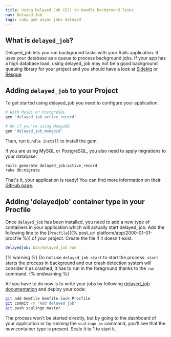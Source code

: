 ```yaml
---
title: Using Delayed Job (DJ) to Handle Background Tasks
nav: Delayed Job
tags: ruby gem async jobs delayed
---
```


## What is `delayed_job`?

Delayed_job lets you run background tasks with your Rails application. It uses
your database as a queue to process background jobs. If your app has a high
database load, using delayed_job may not be a good background queuing library
for your project and you should have a look at
[Sidekiq](https://github.com/mperham/sidekiq) or
[Resque](https://github.com/resque/resque).

## Adding `delayed_job` to your Project

To get started using delayed_job you need to configure your application.

```ruby
# With MySQL or PostgreSQL
gem 'delayed_job_active_record'

# OR if you're using MongoDB
gem 'delayed_job_mongoid'
```

Then, run `bundle install` to install the gem.

If you are using MySQL or PostgreSQL, you also need to apply migrations to your
database:

```bash
rails generate delayed_job:active_record
rake db:migrate
```

That's it, your application is ready! You can find more information on their
[GitHub page](https://github.com/collectiveidea/delayed_job).

## Adding 'delayedjob' container type in your Procfile

Once `delayed_job` has been installed, you need to add a new type of containers
in your application which will actually start delayed_job. Add the following
line to the [`Procfile`]({% post_url platform/app/2000-01-01-procfile %}) of
your project. Create the file if it doesn't exist.

```yaml
delayedjob: bin/delayed_job run
```

{% warning %}
  Do not use <code>delayed_job start</code> to start the process.
  <code>start</code> starts the process in background and our crash detection
  system will consider it as crashed, it has to run in the foreground thanks to
  the <code>run</code> command.
{% endwarning %}

All you have to do now is to write your jobs by following [delayed_job
documentation](https://github.com/collectiveidea/delayed_job) and deploy your
code:

```bash
git add Gemfile Gemfile.lock Procfile
git commit -m "Add delayed job"
git push scalingo master
```

The process won't be started directly, but by going to the dashboard of your
application or by running the `scalingo ps` command, you'll see that the new
container type is present. Scale it to 1 to start it.
